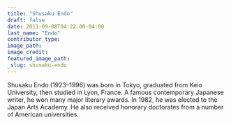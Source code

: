 ```yaml
---
title: "Shusaku Endo"
draft: false
date: 2011-09-08T04:22:00-04:00
last_name: "Endo"
contributor_type:
image_path:
image_credit:
featured_image_path:
_slug: shusaku-endo
---
```


Shusaku Endo (1923–1996) was born in Tokyo, graduated from Keio University, then studied in Lyon, France. A famous contemporary Japanese writer, he won many major literary awards. In 1982, he was elected to the Japan Arts Academy. He also received honorary doctorates from a number of American universities.

